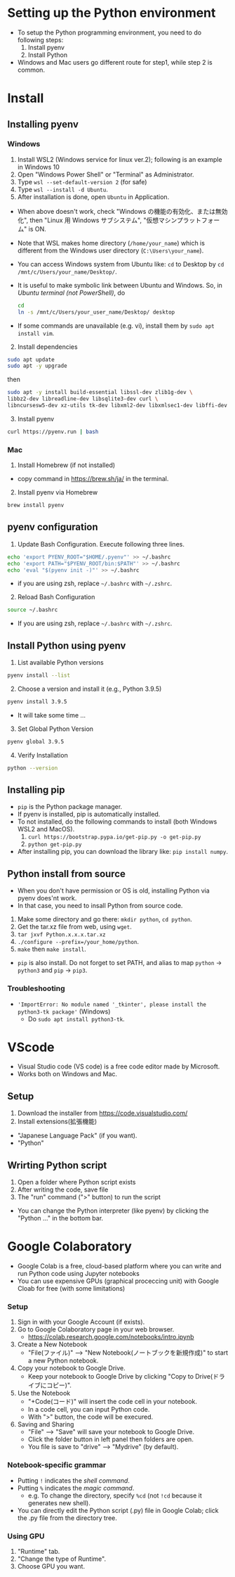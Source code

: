 # Setting up the Python environment
* To setup the Python programming environment, you need to do following steps:
  1. Install pyenv
  2. Install Python
* Windows and Mac users go different route for step1, while step 2 is common.

# Install
## Installing pyenv
### Windows
1. Install WSL2 (Windows service for linux ver.2); following is an example in Windows 10
  1. Open "Windows Power Shell" or "Terminal" as Administrator.
  2. Type `wsl --set-default-version 2` (for safe)
  3. Type `wsl --install -d Ubuntu`.
  4. After installation is done, open `Ubuntu` in Application.

* When above doesn't work, check "Windows の機能の有効化、または無効化", then "Linux 用 Windows サブシステム", "仮想マシンプラットフォーム" is ON.
* Note that WSL makes home directory (`/home/your_name`) which is different from the Windows user directory (`C:\Users\your_name`).
* You can access Windows system from Ubuntu like: `cd` to Desktop by `cd /mnt/c/Users/your_name/Desktop/`.
* It is useful to make symbolic link between Ubuntu and Windows. So, in *Ubuntu terminal (not PowerShell)*, do
  ```bash
  cd
  ln -s /mnt/c/Users/your_user_name/Desktop/ desktop
  ```

* If some commands are unavailable (e.g. vi), install them by `sudo apt install vim`.

2. Install dependencies
  ```bash
  sudo apt update
  sudo apt -y upgrade
  ```
then
  ```bash
  sudo apt -y install build-essential libssl-dev zlib1g-dev \
  libbz2-dev libreadline-dev libsqlite3-dev curl \
  libncursesw5-dev xz-utils tk-dev libxml2-dev libxmlsec1-dev libffi-dev liblzma-dev
  ```

3. Install pyenv
  ```bash
  curl https://pyenv.run | bash
  ```

### Mac
1. Install Homebrew (if not installed)
  + copy command in https://brew.sh/ja/ in the terminal.
2. Install pyenv via Homebrew
  ```bash
  brew install pyenv
  ```

## pyenv configuration
1. Update Bash Configuration. Execute following three lines.
  ```bash
  echo 'export PYENV_ROOT="$HOME/.pyenv"' >> ~/.bashrc
  echo 'export PATH="$PYENV_ROOT/bin:$PATH"' >> ~/.bashrc
  echo 'eval "$(pyenv init -)"' >> ~/.bashrc
  ```
* if you are using zsh, replace `~/.bashrc` with `~/.zshrc`.

2. Reload Bash Configuration
  ```bash
  source ~/.bashrc
  ```
* If you are using zsh, replace `~/.bashrc` with `~/.zshrc`.

##  Install Python using pyenv
1. List available Python versions
  ```bash
  pyenv install --list
  ```

2. Choose a version and install it (e.g., Python 3.9.5)
  ```bash
  pyenv install 3.9.5
  ```
* It will take some time ...

3. Set Global Python Version
  ```bash
  pyenv global 3.9.5
  ```

4. Verify Installation
  ```bash
  python --version
  ```

## Installing pip
* `pip` is the Python package manager.
* If pyenv is installed, pip is automatically installed.
* To not installed, do the following commands to install (both Windows WSL2 and MacOS).
  1. `curl https://bootstrap.pypa.io/get-pip.py -o get-pip.py`
  2. `python get-pip.py`
* After installing pip, you can download the library like: `pip install numpy`.

## Python install from source
* When you don't have permission or OS is old, installing Python via pyenv does'nt work.
* In that case, you need to insall Python from source code.
1. Make some directory and go there: `mkdir python`, `cd python`.
2. Get the tar.xz file from web, using `wget`.
3. `tar jxvf Python.x.x.x.tar.xz`
4. `./configure --prefix=/your_home/python`.
5. `make` then `make install`.
* `pip` is also install. Do not forget to set PATH, and alias to map `python` -> `python3` and `pip` -> `pip3`.

### Troubleshooting
* `'ImportError: No module named '_tkinter', please install the python3-tk package'` (Windows)
  + Do `sudo apt install python3-tk`.

# VScode
* Visual Studio code (VS code) is a free code editor made by Microsoft.
* Works both on Windows and Mac.
## Setup
1. Download the installer from https://code.visualstudio.com/
2. Install extensions(拡張機能)
  + "Japanese Language Pack" (if you want).
  + "Python"

## Wrirting Python script
1. Open a folder where Python script exists
2. After writing the code, save file
3. The "run" command (">" button) to run the script

* You can change the Python interpreter (like pyenv) by clicking the "Python ..." in the bottom bar.

# Google Colaboratory
* Google Colab is a free, cloud-based platform where you can write and run Python code using Jupyter notebooks
* You can use expensive GPUs (graphical proceccing unit) with Google Cloab for free (with some limitations)

### Setup
1. Sign in with your Google Account (if exists).
2. Go to Google Colaboratory page in your web browser.
    * https://colab.research.google.com/notebooks/intro.ipynb
3. Create a New Notebook
    * "File(ファイル)" --> "New Notebook(ノートブックを新規作成)" to start a new Python notebook.
4. Copy your notebook to Google Drive.
    * Keep your notebook to Google Drive by clicking "Copy to Drive(ドライブにコピー)".
4. Use the Notebook
    * "+Code(コード)" will insert the code cell in your notebook.
    * In a code cell, you can input Python code.
    * With ">" button, the code will be execured.
5. Saving and Sharing
    * "File" --> "Save" will save your notebook to Google Drive.
    * Click the folder button in left panel then folders are open.
    * You file is save to "drive" --> "Mydrive" (by default).

### Notebook-specific grammar
* Putting `!` indicates the *shell command*.
* Putting `%` indicates the *magic command*.
    * e.g. To change the directory, specify `%cd` (not `!cd` because it generates new shell).
* You can directly edit the Python script (.py) file in Google Colab; click the .py file from the directory tree. 

### Using GPU
1. "Runtime" tab.
2. "Change the type of Runtime".
3. Choose GPU you want.
